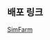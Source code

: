 <div align="center>
  
![Logo](https://github.com/Hwangyongjin/SimFarm/assets/126740959/6f652444-3ab9-4dcf-a4b9-5b9936fb1b59)
## 배포 링크

[SimFarm](https://hwangyongjin.github.io/SimFarm)

</div>
